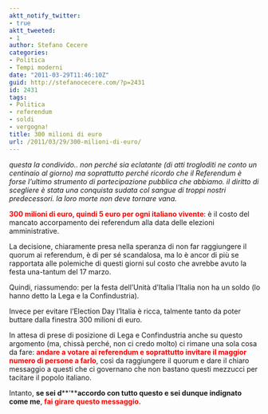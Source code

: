 ```yaml
---
aktt_notify_twitter:
- true
aktt_tweeted:
- 1
author: Stefano Cecere
categories:
- Politica
- Tempi moderni
date: "2011-03-29T11:46:10Z"
guid: http://stefanocecere.com/?p=2431
id: 2431
tags:
- Politica
- referendum
- soldi
- vergogna!
title: 300 milioni di euro
url: /2011/03/29/300-milioni-di-euro/
---
```


_questa la condivido.. non perché sia eclatante (di atti trogloditi ne conto un centinaio al giorno) ma soprattutto perché ricordo che il Referendum è forse l&#8217;ultimo strumento di partecipazione pubblica che abbiamo. il diritto di scegliere è stata una conquista sudata col sangue di troppi nostri predecessori. la loro morte non deve tornare vana._

**<span style="color: #ff0000">300 milioni di euro, quindi 5 euro per ogni italiano vivente</span>**: è il costo del mancato accorpamento dei referendum alla data delle elezioni amministrative.
  
La decisione, chiaramente presa nella speranza di non far raggiungere il quorum ai referendum, è di per sé scandalosa, ma lo è ancor di più se rapportata alle polemiche di questi giorni sul costo che avrebbe avuto la festa una-tantum del 17 marzo.
  
Quindi, riassumendo: per la festa dell&#8217;Unità d&#8217;Italia l&#8217;Italia non ha un soldo (lo hanno detto la Lega e la Confindustria).
  
Invece per evitare l&#8217;Election Day l&#8217;Italia è ricca, talmente tanto da poter buttare dalla finestra 300 milioni di euro.
  
In attesa di prese di posizione di Lega e Confindustria anche su questo argomento (ma, chissà perché, non ci credo molto) ci rimane una sola cosa da fare: **<span style="color: #ff0000">andare a votare ai referendum e soprattutto invitare il maggior numero di persone a farlo</span>**, così da raggiungere il quorum e dare il chiaro messaggio a questi che ci governano che non bastano questi mezzucci per tacitare il popolo italiano.

Intanto, **se sei d****&#8216;****accordo con tutto questo e sei dunque indignato come me**, **<span style="color: #ff0000">fai girare questo messaggio.</span>**